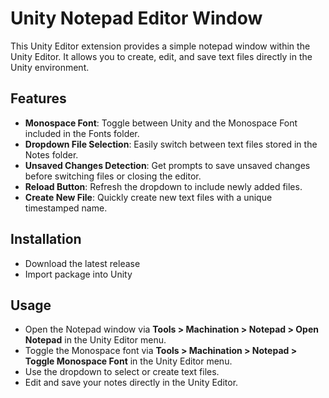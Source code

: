 # Unity Notepad Editor Window

This Unity Editor extension provides a simple notepad window within the Unity Editor. It allows you to create, edit, and save text files directly in the Unity environment.

## Features
- **Monospace Font**: Toggle between Unity and the Monospace Font included in the Fonts folder.
- **Dropdown File Selection**: Easily switch between text files stored in the Notes folder.
- **Unsaved Changes Detection**: Get prompts to save unsaved changes before switching files or closing the editor.
- **Reload Button**: Refresh the dropdown to include newly added files.
- **Create New File**: Quickly create new text files with a unique timestamped name.

## Installation
- Download the latest release
- Import package into Unity

## Usage
- Open the Notepad window via **Tools > Machination > Notepad > Open Notepad** in the Unity Editor menu.
- Toggle the Monospace font via **Tools > Machination > Notepad > Toggle Monospace Font** in the Unity Editor menu.
- Use the dropdown to select or create text files.
- Edit and save your notes directly in the Unity Editor.
